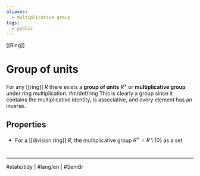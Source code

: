 ```yaml
---
aliases:
  - multiplicative group
tags:
  - public
---
```

[[Ring]]
# Group of units

For any [[ring]] $R$ there exists a **group of units** $R^\times$ or **multiplicative group** under ring multiplication. #m/def/ring
This is clearly a group since it contains the multiplicative identity, is associative, and every element has an inverse.

## Properties

- For a [[division ring]] $R$, the multiplicative group $R^\times = R \setminus \{ 0 \}$ as a set

#
---
#state/tidy | #lang/en | #SemBr
